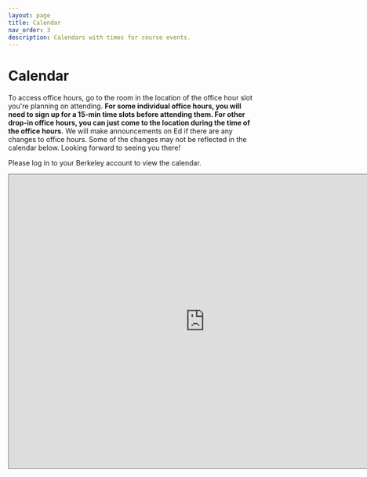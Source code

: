 ```yaml
---
layout: page
title: Calendar
nav_order: 3
description: Calendars with times for course events.
---
```


# Calendar

<a name='ohc'></a>

To access office hours, go to the room in the location of the office hour slot you're planning on attending. **For some individual office hours, you will need to sign up for a 15-min time slots before attending them. For other drop-in office hours, you can just come to the location during the time of the office hours.** We will make announcements on Ed if there are any changes to office hours. Some of the changes may not be reflected in the calendar below. Looking forward to seeing you there!

Please log in to your Berkeley account to view the calendar. 

<iframe src="https://calendar.google.com/calendar/embed?height=600&wkst=1&bgcolor=%23ffffff&ctz=America%2FLos_Angeles&showNav=1&showCalendars=1&showTabs=1&mode=WEEK&src=Y185YjA5ODcwY2FiOGIyYjcwZmQ3YzQyZTY0NjdlZWU4YTVkMWEwMmY4MDNlMzk1YmQ4OTQ2ZjQxNGJlMDhjMTAyQGdyb3VwLmNhbGVuZGFyLmdvb2dsZS5jb20&color=%237CB342" style="border:solid 1px #777" width="800" height="600" frameborder="0" scrolling="no"></iframe>

<br>

